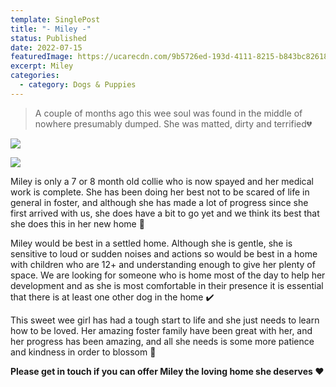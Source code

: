 ```yaml
---
template: SinglePost
title: "- Miley -"
status: Published
date: 2022-07-15
featuredImage: https://ucarecdn.com/9b5726ed-193d-4111-8215-b843bc826186/-/crop/1080x704/0,58/-/preview/
excerpt: Miley
categories:
  - category: Dogs & Puppies
---
```

> A couple of months ago this wee soul was found in the middle of nowhere presumably dumped. She was matted, dirty and terrified💔



![](https://ucarecdn.com/24b49318-86be-4ee7-b245-46b2479099ae/)

![](https://ucarecdn.com/86173211-3378-4670-bddd-2f0e1766bd94/)

Miley is only a 7 or 8 month old collie who is now spayed and her medical work is complete. She has been doing her best not to be scared of life in general in foster, and although she has made a lot of progress since she first arrived with us, she does have a bit to go yet and we think its best that she does this in her new home 🏡

Miley would be best in a settled home. Although she is gentle, she is sensitive to loud or sudden noises and actions so would be best in a home with children who are 12+ and understanding enough to give her plenty of space. We are looking for someone who is home most of the day to help her development and as she is most comfortable in their presence it is essential that there is at least one other dog in the home ✔️

This sweet wee girl has had a tough start to life and she just needs to learn how to be loved. Her amazing foster family have been great with her, and her progress has been amazing, and all she needs is some more patience and kindness in order to blossom 🌸

**Please get in touch if you can offer Miley the loving home she deserves ❤️**